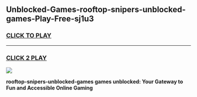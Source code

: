 
## Unblocked-Games-rooftop-snipers-unblocked-games-Play-Free-sj1u3
<h3>
<a href="https://premium76.site?title=rooftop-snipers-unblocked-games&ref=15A">CLICK TO PLAY</a></h3>
<hr>

<h3>
<a href="https://premium76.site?title=rooftop-snipers-unblocked-games&ref=15A">CLICK 2 PLAY</a>
  
</h3>

<a href="https://premium76.site?title=rooftop-snipers-unblocked-games&ref=15A"><img src="https://clearcache.store/games.png"></a>


**rooftop-snipers-unblocked-games games unblocked: Your Gateway to Fun and Accessible Online Gaming**
